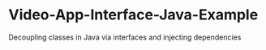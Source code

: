 # Video-App-Interface-Java-Example
Decoupling classes in Java via interfaces and injecting dependencies

